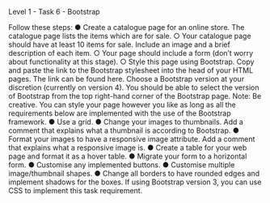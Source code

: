 Level 1 - Task 6 - Bootstrap

Follow these steps:
● Create a catalogue page for an online store. The catalogue page lists the items
which are for sale.
○ Your catalogue page should have at least 10 items for sale. Include an image
and a brief description of each item.
○ Your page should include a form (don’t worry about functionality at this
stage).
○ Style this page using Bootstrap. Copy and paste the link to the Bootstrap
stylesheet into the head of your HTML pages. The link can be found here.
Choose a Bootstrap version at your discretion (currently on
version 4). You should be able to select the version of Bootstrap
from the top right-hand corner of the Bootstrap page.
Note: Be creative. You can style your page however you like as long as all the requirements
below are implemented with the use of the Bootstrap framework.
● Use a grid.
● Change your images to thumbnails. Add a comment that explains what a
thumbnail is according to Bootstrap.
● Format your images to have a responsive image attribute. Add a comment that
explains what a responsive image is.
● Create a table for your web page and format it as a hover table.
● Migrate your form to a horizontal form.
● Customise any implemented buttons.
● Customise multiple image/thumbnail shapes.
● Change all borders to have rounded edges and implement shadows for the boxes.
If using Bootstrap version 3, you can use CSS to implement this task
requirement.